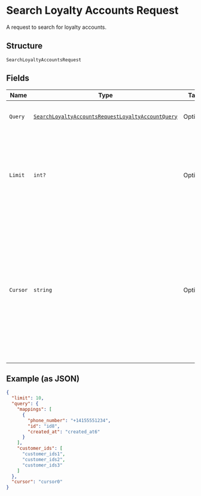 
# Search Loyalty Accounts Request

A request to search for loyalty accounts.

## Structure

`SearchLoyaltyAccountsRequest`

## Fields

| Name | Type | Tags | Description |
|  --- | --- | --- | --- |
| `Query` | [`SearchLoyaltyAccountsRequestLoyaltyAccountQuery`](../../doc/models/search-loyalty-accounts-request-loyalty-account-query.md) | Optional | The search criteria for the loyalty accounts. |
| `Limit` | `int?` | Optional | The maximum number of results to include in the response. The default value is 30.<br>**Constraints**: `>= 1`, `<= 200` |
| `Cursor` | `string` | Optional | A pagination cursor returned by a previous call to<br>this endpoint. Provide this to retrieve the next set of<br>results for the original query.<br><br>For more information,<br>see [Pagination](https://developer.squareup.com/docs/build-basics/common-api-patterns/pagination). |

## Example (as JSON)

```json
{
  "limit": 10,
  "query": {
    "mappings": [
      {
        "phone_number": "+14155551234",
        "id": "id8",
        "created_at": "created_at6"
      }
    ],
    "customer_ids": [
      "customer_ids1",
      "customer_ids2",
      "customer_ids3"
    ]
  },
  "cursor": "cursor0"
}
```

